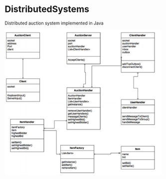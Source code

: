 # DistributedSystems
Distributed auction system implemented in Java

![alt tag](https://github.com/Zontzip/DistributedSystems/blob/master/docs/class_diagram.png)
